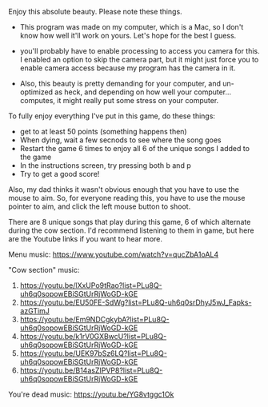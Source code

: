 Enjoy this absolute beauty. Please note these things.

- This program was made on my computer, which is a Mac, so I don't know how well it'll work on yours. Let's hope for the best I guess.

- you'll probably have to enable processing to access you camera for this. I enabled an option to skip the camera part, but it might just force you to enable camera access because my program has the camera in it.

- Also, this beauty is pretty demanding for your computer, and un-optimized as heck, and depending on how well your computer... computes, it might really put some stress on your computer. 

To fully enjoy everything I've put in this game, do these things:
- get to at least 50 points (something happens then)
- When dying, wait a few secnods to see where the song goes
- Restart the game 6 times to enjoy all 6 of the unique songs I added to the game
- In the instructions screen, try pressing both b and p
- Try to get a good score!

Also, my dad thinks it wasn't obvious enough that you have to use the mouse to aim.
So, for everyone reading this, you have to use the mouse pointer to aim, and click the left mouse button to shoot.


There are 8 unique songs that play during this game, 6 of which alternate during the cow section. I'd recommend listening to them in game, but here are the Youtube links if you want to hear more.

Menu music: https://www.youtube.com/watch?v=qucZbA1oAL4

"Cow section" music:
1. https://youtu.be/lXxUPo9tRao?list=PLu8Q-uh6q0sopowEBiSGtUrRjWoGD-kGE
2. https://youtu.be/EU50FE-SdWg?list=PLu8Q-uh6q0srDhyJ5wJ_Fapks-azGTimJ
3. https://youtu.be/Em9NDCgkybA?list=PLu8Q-uh6q0sopowEBiSGtUrRjWoGD-kGE
4. https://youtu.be/k1rV0GXBwcU?list=PLu8Q-uh6q0sopowEBiSGtUrRjWoGD-kGE
5. https://youtu.be/UEK97bSz6LQ?list=PLu8Q-uh6q0sopowEBiSGtUrRjWoGD-kGE
6. https://youtu.be/B14asZIPVP8?list=PLu8Q-uh6q0sopowEBiSGtUrRjWoGD-kGE

You're dead music: https://youtu.be/YG8vtggc1Ok

  


